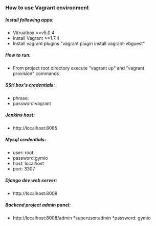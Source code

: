 ### How to use Vagrant environment

##### Install following apps:
 * Vitrualbox >=v5.0.4
 * Install Vagrant >=1.7.4
 * Install vagrant plugins "vagrant plugin install vagrant-vbguest"
##### How to run:
* From project root directory execute "vagrant up" and "vagrant provision" commands

##### SSH box's credentials:
 * phrase:
 * password:vagrant
##### Jenkins host:
  * http://localhost:8085
##### Mysql credentials:
 * user:    root
 * password:gymio
 * host:    localhost
 * port:    3307
##### Django dev web server:
 * http://localhost:8008
 ##### Backend project admin panel:
 * http://localhost:8008/admin
 *superuser:admin
 *password: gymio